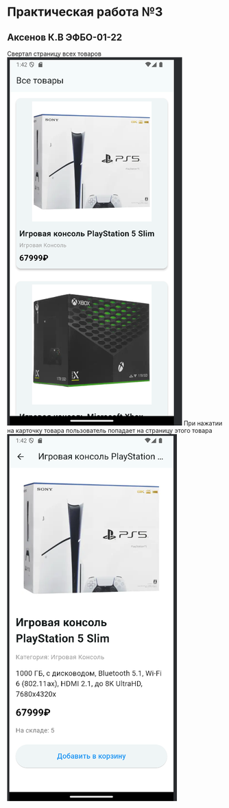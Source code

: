 # Практическая работа №3

## Аксенов К.В ЭФБО-01-22

Свертал страницу всех товаров
![studio64_Or2Nu4SC9E.png](studio64_Or2Nu4SC9E.png)
При нажатии на карточку товара пользователь попадает на страницу этого товара
![studio64_vq0oPe8vzE.png](studio64_vq0oPe8vzE.png)
